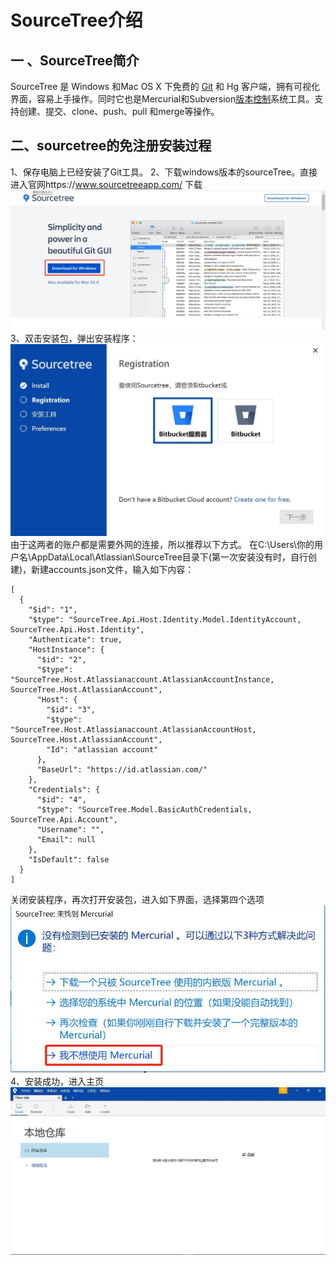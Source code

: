 # SourceTree介绍

## 一 、SourceTree简介
>  
SourceTree 是 Windows 和Mac OS X 下免费的 [Git](http://lib.csdn.net/base/git "Git知识库") 和 Hg 客户端，拥有可视化界面，容易上手操作。同时它也是Mercurial和Subversion[版本控制](http://lib.csdn.net/base/git "Git知识库")系统工具。支持创建、提交、clone、push、pull 和merge等操作。

## 二、sourcetree的免注册安装过程
>  
1、保存电脑上已经安装了Git工具。
2、下载windows版本的sourceTree。直接进入官网https://www.sourcetreeapp.com/  下载
![avator](./img/sourcetree-download.jpg)
3、双击安装包，弹出安装程序：
![avator](./img/source-install-1.jpg)
由于这两者的账户都是需要外网的连接，所以推荐以下方式。
在C:\Users\你的用户名\AppData\Local\Atlassian\SourceTree目录下(第一次安装没有时，自行创建)，新建accounts.json文件，输入如下内容：
````
[  
  {  
    "$id": "1",  
    "$type": "SourceTree.Api.Host.Identity.Model.IdentityAccount, SourceTree.Api.Host.Identity",  
    "Authenticate": true,  
    "HostInstance": {  
      "$id": "2",  
      "$type": "SourceTree.Host.Atlassianaccount.AtlassianAccountInstance, SourceTree.Host.AtlassianAccount",  
      "Host": {  
        "$id": "3",  
        "$type": "SourceTree.Host.Atlassianaccount.AtlassianAccountHost, SourceTree.Host.AtlassianAccount",  
        "Id": "atlassian account"  
      },  
      "BaseUrl": "https://id.atlassian.com/"  
    },  
    "Credentials": {  
      "$id": "4",  
      "$type": "SourceTree.Model.BasicAuthCredentials, SourceTree.Api.Account",  
      "Username": "",  
      "Email": null  
    },  
    "IsDefault": false
  }  
]  

````

>  
关闭安装程序，再次打开安装包，进入如下界面，选择第四个选项
![avator](./img/source-install-2.jpg)
4、安装成功，进入主页  
![avator](./img/source-install-3.jpg)

